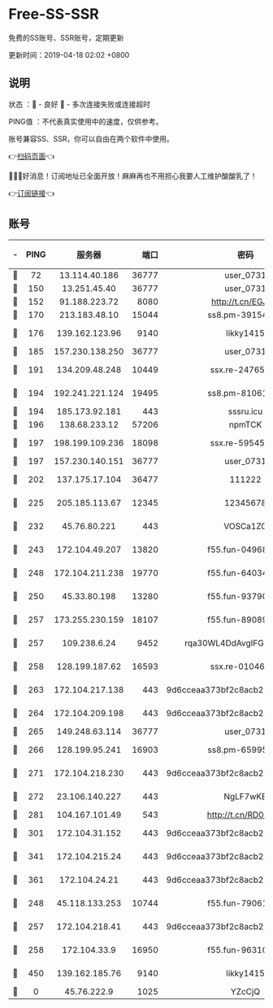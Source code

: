 # Free-SS-SSR

免费的SS账号、SSR账号，定期更新

更新时间：2019-04-18 02:02 +0800

## 说明

状态     ：🙂 - 良好 🙁 - 多次连接失败或连接超时

PING值   ：不代表真实使用中的速度，仅供参考。

账号兼容SS、SSR，你可以自由在两个软件中使用。

👉[扫码页面](https://liesauer.github.io/Free-SS-SSR/)👈

🎉🎉🎉好消息！订阅地址已全面开放！麻麻再也不用担心我要人工维护酸酸乳了！

👉[订阅链接](https://www.liesauer.net/yogurt/subscribe?ACCESS_TOKEN=DAYxR3mMaZAsaqUb)👈

## 账号

|-|PING|服务器|端口|密码|加密方式|区域|
|:----:|:----:|:-----:|-----:|:----:|:----:|:----:|
|🙂|72|13.114.40.186|36777|user_0731|chacha20|JP|
|🙂|150|13.251.45.40|36777|user_0731|chacha20|SG|
|🙂|152|91.188.223.72|8080|http://t.cn/EGJIyrl|rc4-md5|RU|
|🙂|170|213.183.48.10|15044|ss8.pm-39154943|rc4-md5|RU|
|🙂|176|139.162.123.96|9140|likky1415|aes-256-cfb|JP|
|🙂|185|157.230.138.250|36777|user_0731|chacha20|US|
|🙂|191|134.209.48.248|10449|ssx.re-24765202|aes-256-cfb|US|
|🙂|194|192.241.221.124|19495|ss8.pm-81061227|aes-256-cfb|US|
|🙂|194|185.173.92.181|443|sssru.icu|rc4-md5|RU|
|🙂|196|138.68.233.12|57206|npmTCK|rc4-md5|US|
|🙂|197|198.199.109.236|18098|ssx.re-59545724|aes-256-cfb|US|
|🙂|197|157.230.140.151|36777|user_0731|chacha20|US|
|🙂|202|137.175.17.104|36477|111222|aes-256-cfb|US|
|🙂|225|205.185.113.67|12345|12345678|aes-256-cfb|US|
|🙂|232|45.76.80.221|443|VOSCa1ZG|aes-256-cfb|DE|
|🙂|243|172.104.49.207|13820|f55.fun-04968716|aes-256-cfb|SG|
|🙂|248|172.104.211.238|19770|f55.fun-64034702|aes-256-cfb|US|
|🙂|250|45.33.80.198|13280|f55.fun-93790108|aes-256-cfb|US|
|🙂|257|173.255.230.159|18107|f55.fun-89089831|aes-256-cfb|US|
|🙂|257|109.238.6.24|9452|rqa30WL4DdAvgIFG6Fs3znzTa|aes-256-cfb|FR|
|🙂|258|128.199.187.62|16593|ssx.re-01046701|aes-256-cfb|SG|
|🙂|263|172.104.217.138|443|9d6cceaa373bf2c8acb22e60b6a58be6|aes-256-cfb|US|
|🙂|264|172.104.209.198|443|9d6cceaa373bf2c8acb22e60b6a58be6|aes-256-cfb|US|
|🙂|265|149.248.63.114|36777|user_0731|chacha20|CA|
|🙂|266|128.199.95.241|16903|ss8.pm-65995884|aes-256-cfb|SG|
|🙂|271|172.104.218.230|443|9d6cceaa373bf2c8acb22e60b6a58be6|aes-256-cfb|US|
|🙂|272|23.106.140.227|443|NgLF7wKB|aes-256-cfb|US|
|🙂|281|104.167.101.49|543|http://t.cn/RD0D7sx|rc4-md5|CA|
|🙂|301|172.104.31.152|443|9d6cceaa373bf2c8acb22e60b6a58be6|aes-256-cfb|US|
|🙂|341|172.104.215.24|443|9d6cceaa373bf2c8acb22e60b6a58be6|aes-256-cfb|US|
|🙂|361|172.104.24.21|443|9d6cceaa373bf2c8acb22e60b6a58be6|aes-256-cfb|US|
|🙂|248|45.118.133.253|10744|f55.fun-79061620|aes-256-cfb|SG|
|🙂|257|172.104.218.41|443|9d6cceaa373bf2c8acb22e60b6a58be6|aes-256-cfb|US|
|🙂|258|172.104.33.9|16950|f55.fun-96310007|aes-256-cfb|SG|
|🙂|450|139.162.185.76|9140|likky1415|aes-256-cfb|DE|
|🙁|0|45.76.222.9|1025|YZcCjQ|rc4-md5|JP|

